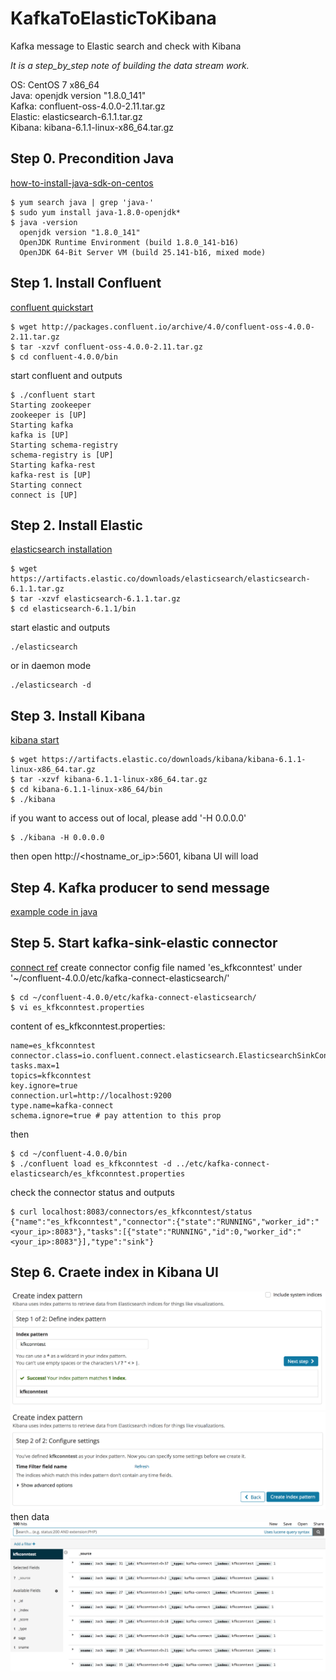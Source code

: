 # KafkaToElasticToKibana
Kafka message to Elastic search and check with Kibana  

*It is a step_by_step note of building the data stream work.*

OS: CentOS 7 x86_64  
Java: openjdk version "1.8.0_141"  
Kafka: confluent-oss-4.0.0-2.11.tar.gz  
Elastic: elasticsearch-6.1.1.tar.gz  
Kibana: kibana-6.1.1-linux-x86_64.tar.gz  

## Step 0. Precondition Java  
[how-to-install-java-sdk-on-centos](https://stackoverflow.com/questions/5104817/how-to-install-java-sdk-on-centos)
```
$ yum search java | grep 'java-'
$ sudo yum install java-1.8.0-openjdk*
$ java -version
  openjdk version "1.8.0_141"
  OpenJDK Runtime Environment (build 1.8.0_141-b16)
  OpenJDK 64-Bit Server VM (build 25.141-b16, mixed mode)
```

## Step 1. Install Confluent
[confluent quickstart](https://docs.confluent.io/current/quickstart.html)
```
$ wget http://packages.confluent.io/archive/4.0/confluent-oss-4.0.0-2.11.tar.gz
$ tar -xzvf confluent-oss-4.0.0-2.11.tar.gz
$ cd confluent-4.0.0/bin
```
start confluent and outputs
```
$ ./confluent start
Starting zookeeper
zookeeper is [UP]
Starting kafka
kafka is [UP]
Starting schema-registry
schema-registry is [UP]
Starting kafka-rest
kafka-rest is [UP]
Starting connect
connect is [UP]
```

## Step 2. Install Elastic
[elasticsearch installation](https://www.elastic.co/guide/en/elasticsearch/reference/current/_installation.html)
```
$ wget https://artifacts.elastic.co/downloads/elasticsearch/elasticsearch-6.1.1.tar.gz
$ tar -xzvf elasticsearch-6.1.1.tar.gz
$ cd elasticsearch-6.1.1/bin
```
start elastic and outputs
```
./elasticsearch
```
or in daemon mode
```
./elasticsearch -d
```

## Step 3. Install Kibana
[kibana start](https://www.elastic.co/webinars/getting-started-kibana?elektra=home&storm=sub2)
```
$ wget https://artifacts.elastic.co/downloads/kibana/kibana-6.1.1-linux-x86_64.tar.gz
$ tar -xzvf kibana-6.1.1-linux-x86_64.tar.gz
$ cd kibana-6.1.1-linux-x86_64/bin
$ ./kibana
```
if you want to access out of local, please add '-H 0.0.0.0'
```
$ ./kibana -H 0.0.0.0
```
then open http://<hostname_or_ip>:5601, kibana UI will load

## Step 4. Kafka producer to send message
[example code in java](https://github.com/liyancode/KafkaToElasticToKibana/blob/master/example/ProducerClient.java)   

## Step 5. Start kafka-sink-elastic connector
[connect ref](https://docs.confluent.io/current/connect/managing.html)
create connector config file named 'es_kfkconntest' under '~/confluent-4.0.0/etc/kafka-connect-elasticsearch/'
```
$ cd ~/confluent-4.0.0/etc/kafka-connect-elasticsearch/
$ vi es_kfkconntest.properties
```
content of es_kfkconntest.properties:
```
name=es_kfkconntest
connector.class=io.confluent.connect.elasticsearch.ElasticsearchSinkConnector
tasks.max=1
topics=kfkconntest
key.ignore=true
connection.url=http://localhost:9200
type.name=kafka-connect
schema.ignore=true # pay attention to this prop
```
then
```
$ cd ~/confluent-4.0.0/bin
$ ./confluent load es_kfkconntest -d ../etc/kafka-connect-elasticsearch/es_kfkconntest.properties
```
check the connector status and outputs
```
$ curl localhost:8083/connectors/es_kfkconntest/status
{"name":"es_kfkconntest","connector":{"state":"RUNNING","worker_id":"<your_ip>:8083"},"tasks":[{"state":"RUNNING","id":0,"worker_id":"<your_ip>:8083"}],"type":"sink"}
```

## Step 6. Craete index in Kibana UI
![img](https://github.com/liyancode/KafkaToElasticToKibana/blob/master/Screen%20Shot%202017-12-21%20at%203.26.57%20PM.png)
![img](https://github.com/liyancode/KafkaToElasticToKibana/blob/master/Screen%20Shot%202017-12-21%20at%203.27.06%20PM.png)
then data
![img](https://github.com/liyancode/KafkaToElasticToKibana/blob/master/Screen%20Shot%202017-12-21%20at%203.27.26%20PM.png)

